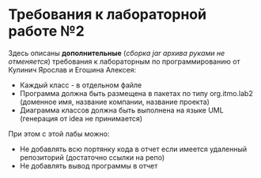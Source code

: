 # Требования к лабораторной работе №2

Здесь описаны **дополнительные** (_сборка jar архива руками не отменяется_) требования к лабораторным по программированию от Кулинич Ярослав и Егошина Алексея:

- Каждый класс - в отдельном файле
- Программа должна быть размещена в пакетах по типу org.itmo.lab2 (доменное имя, название компании, название проекта)
- Диаграмма классов должна быть выполнена на языке UML (генерация от idea не принимается)

При этом с этой лабы можно:
- Не добавлять всю портянку кода в отчет если имеется удаленный репозиторий (достаточно ссылки на репо)
- Не добавлять вывод программы в отчет
